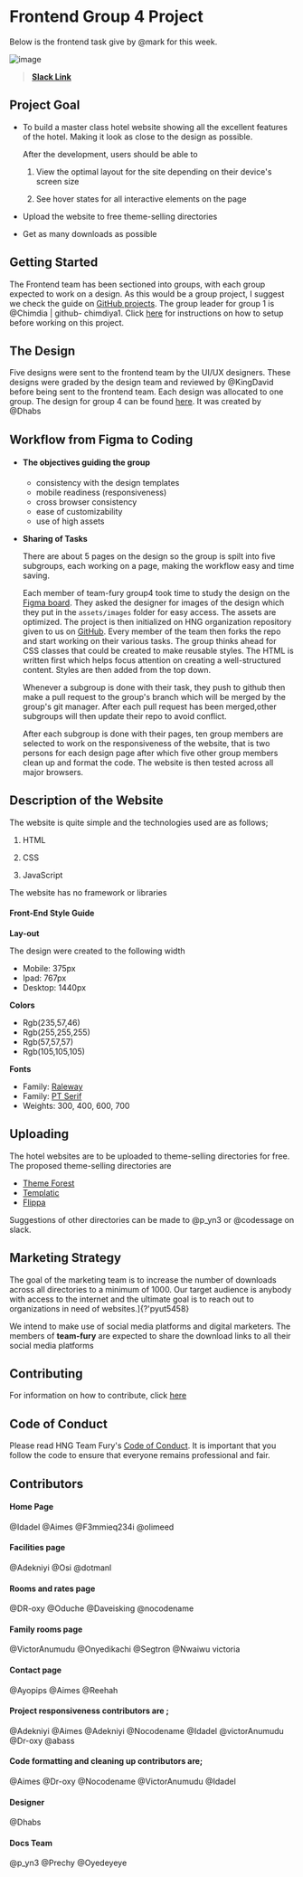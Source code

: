 # Frontend Group 4 Project 

 Below is the frontend task give by @mark for this week.

![image](https://user-images.githubusercontent.com/17856665/83970797-92094880-a8cf-11ea-99c9-e5cb4202ac8b.png)

> [**Slack Link**](https://hngi7.slack.com/archives/C013K32KMRQ/p1591537859445300)



## Project Goal

- To build a master class hotel website  showing all the excellent features of the hotel. Making it look as close to the design as possible.

  After the development, users should be able to

  1. View the optimal layout for the site depending on their device's screen size

  2. See hover states for all interactive elements on the page

- Upload the website to free  theme-selling directories

- Get as many downloads as possible



## Getting Started

The Frontend team has been sectioned into groups, with each group expected to work on a design. As this would be a group project, I suggest we check the guide on [GitHub projects]().  The group leader for group 1 is @Chimdia | github- chimdiya1. Click [here](https://github.com/hng-teamfury/hng/blob/master/README.md#how-to-git-bash) for instructions on how to setup before working on this project. 

## The Design

 Five designs were sent to the frontend team by the UI/UX designers. These designs were graded by the design team and reviewed by @KingDavid before being sent to the frontend team. Each design was allocated to one group. The design for group 4 can be found [here](https://www.figma.com/file/b0EyVgayFJni8m1w4hgyah/hotel-website?node-id=40%3A0). It was created by @Dhabs

## Workflow from Figma to Coding

- #### The objectives guiding the group

  - consistency with the design templates
  - mobile readiness (responsiveness)
  - cross browser consistency
  - ease of customizability
  - use of high assets

- **Sharing of Tasks**

  There are about 5 pages on the design so  the group is spilt into five subgroups, each working on a page, making the workflow easy and time saving.

  Each member of team-fury group4 took time to study the design on the [Figma board](https://www.figma.com/file/b0EyVgayFJni8m1w4hgyah/hotel-website?node-id=40%3A0). They asked the designer for images of the design which they put in the `assets/images`  folder for easy access. The assets are optimized. The project is then initialized on HNG organization repository given to us on [GitHub]( https://github.com/hng-teamfury-org/frontend/tree/master/Group4). Every member of the team then forks the repo and start working on their various tasks. The group thinks ahead for CSS classes that could be created to make reusable styles. The HTML is written first which helps focus  attention on creating a well-structured content. Styles are then added from the top down.

  Whenever a subgroup is done with their task, they push to github then make a pull request  to the group's branch which will be merged by the group's git manager.  After each pull request has been merged,other subgroups will then update their repo to avoid conflict.

  After each subgroup is done with their pages, ten group members are selected to work on the responsiveness of the website, that is two persons for each design page after which five other group members clean up and format the code. The website is then  tested across all major browsers.

## Description of the Website

The website is quite simple and the technologies used are as follows;

1.    HTML

2.    CSS

3.    JavaScript

The website has no framework or libraries

#### 							**Front-End Style Guide**

**Lay-out**

The design were created to the following width

-  Mobile: 375px
-  Ipad: 767px
-  Desktop: 1440px

**Colors**

- Rgb(235,57,46)
- Rgb(255,255,255)
- Rgb(57,57,57)
- Rgb(105,105,105)

**Fonts**

- Family: [Raleway]( https://fonts.googleapis.com/css2?family=Raleway) 
- Family: [PT Serif]( https://fonts.googleapis.com/css2?family=PT+Serif)
- Weights: 300, 400, 600, 700 



## Uploading

The hotel websites are to be uploaded to theme-selling directories for free. The proposed theme-selling directories are 

- [Theme Forest](http://themeforest.net) 
- [Templatic](https://templatic.com)
- [Flippa](https://flippa.com)

Suggestions of other directories can be made to @p_yn3 or @codessage on slack.

## Marketing Strategy

The goal of the marketing team is to increase the number of downloads across all directories to a minimum of 1000. Our target audience is anybody with access to the internet and the ultimate goal is to reach out to organizations in need of websites.]{?'pyut5458}

We intend to make use of social media platforms and digital marketers. The members of **team-fury** are expected to share the download links to all their social media platforms



## Contributing

For information on how to contribute, click [here](https://github.com/hng-teamfury-org/frontend/blob/master/contributing.md)



## Code of Conduct

Please read HNG Team Fury's [Code of Conduct](https://github.com/hng-teamfury-org/executive/blob/master/CODE_OF_CONDUCT.md). It is important that you follow the code to ensure that everyone remains professional and fair.

## Contributors

####  Home Page
@Idadel 
@Aimes 
@F3mmieq234i
@olimeed

####  Facilities page
@Adekniyi
@Osi
@dotmanl

#### Rooms and rates page
@DR-oxy
@Oduche
@Daveisking
@nocodename

#### Family rooms page

@VictorAnumudu
@Onyedikachi
@Segtron
@Nwaiwu victoria

#### Contact page
@Ayopips
@Aimes
@Reehah 

#### Project responsiveness contributors are ;

@Adekniyi
@Aimes
@Adekniyi
@Nocodename
@Idadel 
@victorAnumudu
@Dr-oxy
@abass

#### Code formatting and cleaning up contributors are;
@Aimes 
@Dr-oxy
@Nocodename 
@VictorAnumudu
@Idadel 

#### Designer
@Dhabs

#### Docs Team
@p_yn3 
@Prechy 
@Oyedeyeye

